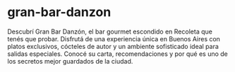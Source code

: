 # gran-bar-danzon
Descubrí Gran Bar Danzón, el bar gourmet escondido en Recoleta que tenés que probar. Disfrutá de una experiencia única en Buenos Aires con platos exclusivos, cócteles de autor y un ambiente sofisticado ideal para salidas especiales. Conocé su carta, recomendaciones y por qué es uno de los secretos mejor guardados de la ciudad.
